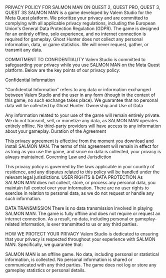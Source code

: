 PRIVACY POLICY FOR SALMON MAN ON QUEST 2, QUEST PRO, QUEST 3, QUEST 3S
SALMON MAN is a game developed by Valem Studio for the Meta Quest platform. We prioritize your privacy and are committed to complying with all applicable privacy regulations, including the European Union's General Data Protection Regulation (GDPR). The game is designed for an entirely offline, solo experience, and no internet connection is required for gameplay. Ghost Hunter does not collect any personal information, data, or game statistics. We will never request, gather, or transmit any data.

COMMITMENT TO CONFIDENTIALITY
Valem Studio is committed to safeguarding your privacy while you use SALMON MAN on the Meta Quest platform. Below are the key points of our privacy policy:

Confidential Information

"Confidential Information" refers to any data or information exchanged between Valem Studio and the user in any form (though in the context of this game, no such exchange takes place). We guarantee that no personal data will be collected by Ghost Hunter.
Ownership and Use of Data

Any information related to your use of the game will remain entirely private. We do not transmit, sell, or monetize any data, as SALMON MAN operates entirely offline. No third-party providers will have access to any information about your gameplay.
Duration of the Agreement

This privacy agreement is effective from the moment you download and install SALMON MAN. The terms of this agreement will remain in effect for as long as you use the game, and since no data is collected, your privacy is always maintained.
Governing Law and Jurisdiction

This privacy policy is governed by the laws applicable in your country of residence, and any disputes related to this policy will be handled under the relevant legal jurisdictions.
USER RIGHTS & DATA PROTECTION
As SALMON MAN does not collect, store, or process any personal data, you maintain full control over your information. There are no user rights to exercise in relation to personal data, as we do not request or handle any such information.

DATA TRANSMISSION
There is no data transmission involved in playing SALMON MAN. The game is fully offline and does not require or request an internet connection. As a result, no data, including personal or gameplay-related information, is ever transmitted to us or any third parties.

HOW WE PROTECT YOUR PRIVACY
Valem Studio is dedicated to ensuring that your privacy is respected throughout your experience with SALMON MAN. Specifically, we guarantee that:

SALMON MAN is an offline game.
No data, including personal or statistical information, is collected.
No personal information is shared or communicated with any third parties.
The game does not log or store any gameplay statistics or personal details.
